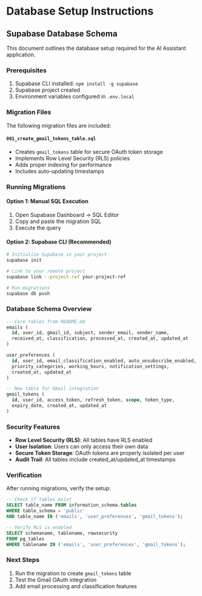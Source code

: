 # Database Setup Instructions

## Supabase Database Schema

This document outlines the database setup required for the AI Assistant application.

### Prerequisites

1. Supabase CLI installed: `npm install -g supabase`
2. Supabase project created
3. Environment variables configured in `.env.local`

### Migration Files

The following migration files are included:

#### `001_create_gmail_tokens_table.sql`
- Creates `gmail_tokens` table for secure OAuth token storage
- Implements Row Level Security (RLS) policies
- Adds proper indexing for performance
- Includes auto-updating timestamps

### Running Migrations

#### Option 1: Manual SQL Execution
1. Open Supabase Dashboard → SQL Editor
2. Copy and paste the migration SQL
3. Execute the query

#### Option 2: Supabase CLI (Recommended)
```bash
# Initialize Supabase in your project
supabase init

# Link to your remote project
supabase link --project-ref your-project-ref

# Run migrations
supabase db push
```

### Database Schema Overview

```sql
-- Core tables from README.md
emails (
  id, user_id, gmail_id, subject, sender_email, sender_name,
  received_at, classification, processed_at, created_at, updated_at
)

user_preferences (
  id, user_id, email_classification_enabled, auto_unsubscribe_enabled,
  priority_categories, working_hours, notification_settings,
  created_at, updated_at
)

-- New table for Gmail integration
gmail_tokens (
  id, user_id, access_token, refresh_token, scope, token_type,
  expiry_date, created_at, updated_at
)
```

### Security Features

- **Row Level Security (RLS)**: All tables have RLS enabled
- **User Isolation**: Users can only access their own data
- **Secure Token Storage**: OAuth tokens are properly isolated per user
- **Audit Trail**: All tables include created_at/updated_at timestamps

### Verification

After running migrations, verify the setup:

```sql
-- Check if tables exist
SELECT table_name FROM information_schema.tables 
WHERE table_schema = 'public' 
AND table_name IN ('emails', 'user_preferences', 'gmail_tokens');

-- Verify RLS is enabled
SELECT schemaname, tablename, rowsecurity 
FROM pg_tables 
WHERE tablename IN ('emails', 'user_preferences', 'gmail_tokens');
```

### Next Steps

1. Run the migration to create `gmail_tokens` table
2. Test the Gmail OAuth integration
3. Add email processing and classification features